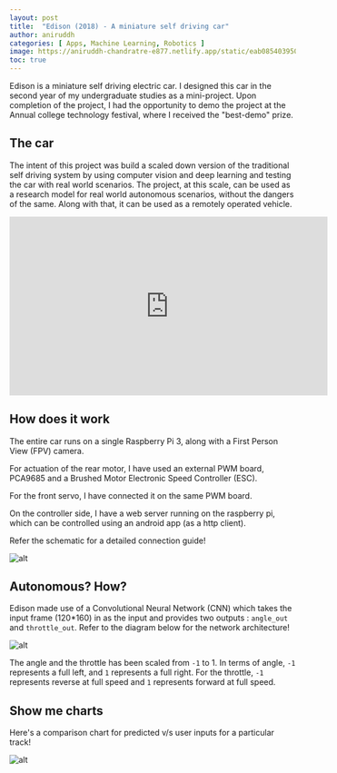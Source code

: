 ```yaml
---
layout: post
title:  "Edison (2018) - A miniature self driving car"
author: aniruddh
categories: [ Apps, Machine Learning, Robotics ]
image: https://aniruddh-chandratre-e877.netlify.app/static/eab085403950d768dfd959cc11abf0d6/a41d1/IMG_20180304_173155-2.jpg
toc: true
---
```


Edison is a miniature self driving electric car. I designed this car in the second year of my undergraduate studies as a mini-project. Upon completion of the project, I had the opportunity to demo the project at the Annual college technology festival, where I received the "best-demo" prize. 


## The car
The intent of this project was build a scaled down version of the traditional self driving system by using computer vision and deep learning and testing the car with real world scenarios. The project, at this scale, can be used as a research model for real world autonomous scenarios, without the dangers of the same. Along with that, it can be used as a remotely operated vehicle.

<iframe width="560" height="315" src="https://www.youtube.com/embed/8QErxVu38rs" frameborder="0" allow="accelerometer; autoplay; clipboard-write; encrypted-media; gyroscope; picture-in-picture" allowfullscreen></iframe>

## How does it work

The entire car runs on a single Raspberry Pi 3, along with a First Person View (FPV) camera.

For actuation of the rear motor, I have used an external PWM board, PCA9685 and a Brushed Motor Electronic Speed Controller (ESC).

For the front servo, I have connected it on the same PWM board.

On the controller side, I have a web server running on the raspberry pi, which can be controlled using an android app (as a http client).

Refer the schematic for a detailed connection guide!

![alt](https://lh5.googleusercontent.com/39gXREWj87ChRYj6R8AkH-nfvqbh2OfuvPS7UmCYxs77XtEvqbHbmJI45DHEP9spf-unLyA5wq-AKxC911bo9SVGkdpFXT84yb8aJvEWt5boXuOhZ7grmjtJAuHvL4ilyp8JpXN3)

## Autonomous? How?

Edison made use of a Convolutional Neural Network (CNN) which takes the input frame (120*160) in as the input and provides two outputs : `angle_out` and `throttle_out`. Refer to the diagram below for the network architecture!

![alt](https://lh3.googleusercontent.com/G4nR7bcyz4tNU7PnyHq8EWbFGmxa2ixnrNmR76RMt4hJv5vlCxRBx8DGHBe4uxNooVzLMZJj_JmnHn2xYGHKzjByabc4vFy9QbS9PbdgUk6dZg8UJWqUgQAU0_6-uS5gR9MVwQ3C)

The angle and the throttle has been scaled from `-1` to 1. In terms of angle, `-1` represents a full left, and `1` represents a full right. For the throttle, `-1` represents reverse at full speed and `1` represents forward at full speed.

## Show me charts

Here's a comparison chart for predicted v/s user inputs for a particular track!

![alt](https://lh6.googleusercontent.com/SGHwxrD-M2HCOdgvDw3bxypLsLGfK1Jizs1lIErMQVN7EuJgjWrzkSruVQ6L0G4mHNz8dq1NgMFDpLFNAid35sXP07zMlhEbQatF6c3aMtAYTbC5vBQ7iNOwZUiyPpuY96mTMNXU)